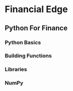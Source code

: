 # Financial Edge 
## Python For Finance

### Python Basics
### Building Functions
### Libraries
### NumPy
